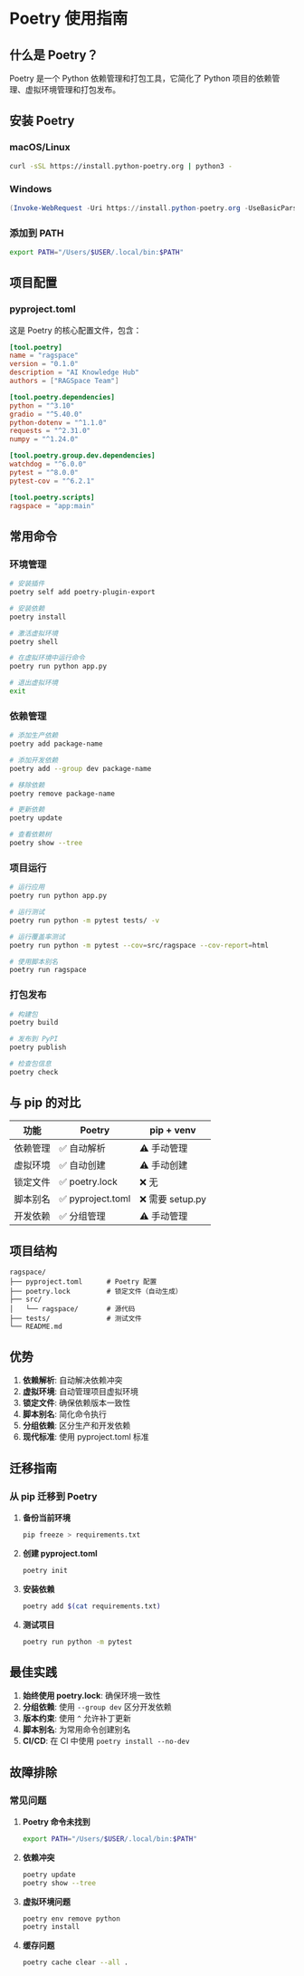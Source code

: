 # Poetry 使用指南

## 什么是 Poetry？

Poetry 是一个 Python 依赖管理和打包工具，它简化了 Python 项目的依赖管理、虚拟环境管理和打包发布。

## 安装 Poetry

### macOS/Linux
```bash
curl -sSL https://install.python-poetry.org | python3 -
```

### Windows
```powershell
(Invoke-WebRequest -Uri https://install.python-poetry.org -UseBasicParsing).Content | python -
```

### 添加到 PATH
```bash
export PATH="/Users/$USER/.local/bin:$PATH"
```

## 项目配置

### pyproject.toml
这是 Poetry 的核心配置文件，包含：

```toml
[tool.poetry]
name = "ragspace"
version = "0.1.0"
description = "AI Knowledge Hub"
authors = ["RAGSpace Team"]

[tool.poetry.dependencies]
python = "^3.10"
gradio = "^5.40.0"
python-dotenv = "^1.1.0"
requests = "^2.31.0"
numpy = "^1.24.0"

[tool.poetry.group.dev.dependencies]
watchdog = "^6.0.0"
pytest = "^8.0.0"
pytest-cov = "^6.2.1"

[tool.poetry.scripts]
ragspace = "app:main"
```

## 常用命令

### 环境管理

```bash
# 安装插件
poetry self add poetry-plugin-export

# 安装依赖
poetry install

# 激活虚拟环境
poetry shell

# 在虚拟环境中运行命令
poetry run python app.py

# 退出虚拟环境
exit
```

### 依赖管理

```bash
# 添加生产依赖
poetry add package-name

# 添加开发依赖
poetry add --group dev package-name

# 移除依赖
poetry remove package-name

# 更新依赖
poetry update

# 查看依赖树
poetry show --tree
```

### 项目运行

```bash
# 运行应用
poetry run python app.py

# 运行测试
poetry run python -m pytest tests/ -v

# 运行覆盖率测试
poetry run python -m pytest --cov=src/ragspace --cov-report=html

# 使用脚本别名
poetry run ragspace
```

### 打包发布

```bash
# 构建包
poetry build

# 发布到 PyPI
poetry publish

# 检查包信息
poetry check
```

## 与 pip 的对比

| 功能 | Poetry | pip + venv |
|------|--------|------------|
| 依赖管理 | ✅ 自动解析 | ⚠️ 手动管理 |
| 虚拟环境 | ✅ 自动创建 | ⚠️ 手动创建 |
| 锁定文件 | ✅ poetry.lock | ❌ 无 |
| 脚本别名 | ✅ pyproject.toml | ❌ 需要 setup.py |
| 开发依赖 | ✅ 分组管理 | ⚠️ 手动管理 |

## 项目结构

```
ragspace/
├── pyproject.toml      # Poetry 配置
├── poetry.lock         # 锁定文件（自动生成）
├── src/
│   └── ragspace/       # 源代码
├── tests/              # 测试文件
└── README.md
```

## 优势

1. **依赖解析**: 自动解决依赖冲突
2. **虚拟环境**: 自动管理项目虚拟环境
3. **锁定文件**: 确保依赖版本一致性
4. **脚本别名**: 简化命令执行
5. **分组依赖**: 区分生产和开发依赖
6. **现代标准**: 使用 pyproject.toml 标准

## 迁移指南

### 从 pip 迁移到 Poetry

1. **备份当前环境**
   ```bash
   pip freeze > requirements.txt
   ```

2. **创建 pyproject.toml**
   ```bash
   poetry init
   ```

3. **安装依赖**
   ```bash
   poetry add $(cat requirements.txt)
   ```

4. **测试项目**
   ```bash
   poetry run python -m pytest
   ```

## 最佳实践

1. **始终使用 poetry.lock**: 确保环境一致性
2. **分组依赖**: 使用 `--group dev` 区分开发依赖
3. **版本约束**: 使用 `^` 允许补丁更新
4. **脚本别名**: 为常用命令创建别名
5. **CI/CD**: 在 CI 中使用 `poetry install --no-dev`

## 故障排除

### 常见问题

1. **Poetry 命令未找到**
   ```bash
   export PATH="/Users/$USER/.local/bin:$PATH"
   ```

2. **依赖冲突**
   ```bash
   poetry update
   poetry show --tree
   ```

3. **虚拟环境问题**
   ```bash
   poetry env remove python
   poetry install
   ```

4. **缓存问题**
   ```bash
   poetry cache clear --all .
   ``` 